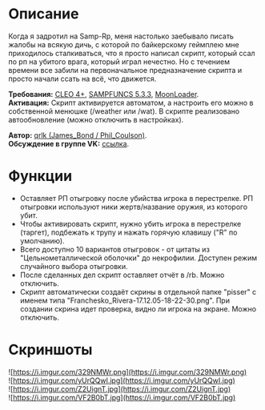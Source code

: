 # Описание 
Когда я задротил на Samp-Rp, меня настолько заебывало писать жалобы на всякую дичь, с которой по байкерскому геймплею мне приходилось сталкиваться, что я просто написал скрипт, который ссал по рп на убитого врага, который играл нечестно. Но с течением времени все забили на первоначальное предназначение скрипта и просто начали ссать на всё, что движется.

**Требования:** [CLEO 4+](http://cleo.li/?lang=ru), [SAMPFUNCS 5.3.3](https://blast.hk/threads/17/), [MoonLoader](https://blast.hk/threads/13305/).  
**Активация:** Скрипт активируется автоматом, а настроить его можно в собственной менюшке (/weather или /wat). В скрипте реализовано автообновление (можно отключить в настройках).

**Автор:** [qrlk (James_Bond / Phil_Coulson)](http://rubbishman.ru/samp).  
**Обсуждение в группе VK:** [ссылка](https://vk.com/topic-168860334_38597263).

# Функции

* Оставляет РП отыгровку после убийства игрока в перестрелке. РП отыгровки используют ники жертв/название оружия, из которого убит.
* Чтобы активировать скрипт, нужно убить игрока в перестрелке (таргет), подбежать к трупу и нажать горячую клавишу ("R" по умолчанию).
* Всего доступно 10 вариантов отыгровок - от цитаты из "Цельнометаллической оболочки" до некрофилии. Доступен режим случайного выбора отыгровки.
* После сделанных дел скрипт оставляет отчёт в /rb. Можно отключить.
* Скрипт автоматически создаёт скрины в отдельной папке "pisser" с именем типа "Franchesko_Rivera-17.12.05-18-22-30.png". При создании скрина идет проверка, видно ли игрока на экране. Можно отключить.

# Скриншоты
![https://i.imgur.com/329NMWr.png](https://i.imgur.com/329NMWr.png)  
![https://i.imgur.com/yUrQQwI.jpg](https://i.imgur.com/yUrQQwI.jpg)  
![https://i.imgur.com/Z2UignT.jpg](https://i.imgur.com/Z2UignT.jpg)   
![https://i.imgur.com/VF2B0bT.jpg](https://i.imgur.com/VF2B0bT.jpg)   